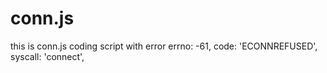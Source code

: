 # conn.js
this is conn.js coding script with error
 errno: -61,
 code: 'ECONNREFUSED',
 syscall: 'connect',
